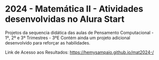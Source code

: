 # 2024 - Matemática II - Atividades desenvolvidas no Alura Start

Projetos da sequencia didática das aulas de Pensamento Computacional - 1º, 2º e 3º Trimestres - 3ºE Contém ainda um projeto adicional desenvolvido para reforçar as habilidades.

Link de Acesso aos Resultados: https://hemysampaio.github.io/mat2024-/
